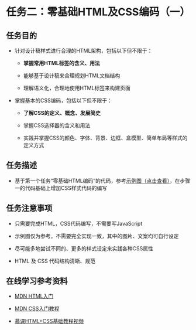 # 任务二：零基础HTML及CSS编码（一）
## 任务目的
* 针对设计稿样式进行合理的HTML架构，包括以下但不限于：

  * **掌握常用HTML标签的含义、用法**

  * 能够基于设计稿来合理规划HTML文档结构

  * 理解语义化，合理地使用HTML标签来构建页面

* 掌握基本的CSS编码，包括以下但不限于：

  * **了解CSS的定义、概念、发展简史**

  * 掌握CSS选择器的含义和用法

  * 实践并掌握CSS的颜色、字体、背景、边框、盒模型、简单布局等样式的定义方式

## 任务描述
* 基于第一个任务“零基础HTML编码”的代码，参考[示例图（点击查看）](http://7xrp04.com1.z0.glb.clouddn.com/task_1_2_1.jpg)，在步骤一的代码基础上增加CSS样式代码的编写

## 任务注意事项
* 只需要完成HTML，CSS代码编写，不需要写JavaScript

* 示例图仅为参考，不需要完全实现一致，其中的图片、文案均可自行设定

* 尽可能多地尝试不同的、更多的样式设定来实践各种CSS属性

* HTML 及 CSS 代码结构清晰、规范

## 在线学习参考资料
* [MDN HTML入门](https://developer.mozilla.org/zh-CN/docs/Web/Guide/HTML/Introduction)

* [MDN CSS入门教程](https://developer.mozilla.org/zh-CN/docs/Web/Guide/CSS/Getting_started)

* [慕课HTML+CSS基础教程视频](http://www.imooc.com/learn/9)
